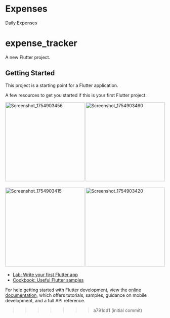 
# Expenses
Daily Expenses

# expense_tracker

A new Flutter project.

## Getting Started

This project is a starting point for a Flutter application.

A few resources to get you started if this is your first Flutter project:

<img width="250"  alt="Screenshot_1754903456" src="https://github.com/user-attachments/assets/bfac60ad-0d95-4015-9fa9-2322fd50f7cb" />
<img width="250" alt="Screenshot_1754903460" src="https://github.com/user-attachments/assets/3b1700e1-7cd1-4edc-976c-90d6844bc30e" />
<br/>
<br/>
<img width="250" alt="Screenshot_1754903415" src="https://github.com/user-attachments/assets/3c0417c0-712b-4b5f-99f3-41e9b2a5462b" />
<img width="250" alt="Screenshot_1754903420" src="https://github.com/user-attachments/assets/567fbd49-96aa-434f-876d-af3f3d90c7b6" />



- [Lab: Write your first Flutter app](https://docs.flutter.dev/get-started/codelab)
- [Cookbook: Useful Flutter samples](https://docs.flutter.dev/cookbook)

For help getting started with Flutter development, view the
[online documentation](https://docs.flutter.dev/), which offers tutorials,
samples, guidance on mobile development, and a full API reference.
>>>>>>> a791dd1 (initial commit)
